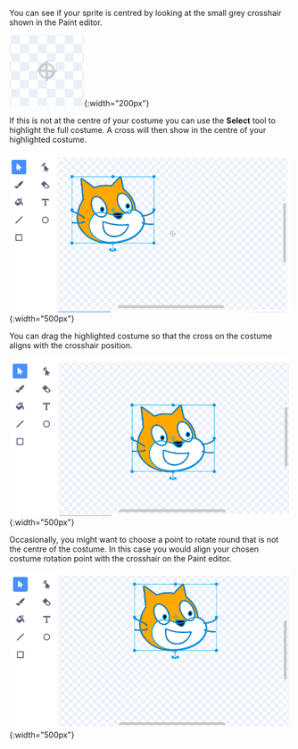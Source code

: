 You can see if your sprite is centred by looking at the small grey crosshair shown in the Paint editor. 

![crosshair](images/crosshair.png){:width="200px"}

If this is not at the centre of your costume you can use the **Select** tool to highlight the full costume. A cross will then show in the centre of your highlighted costume. 

![Off centre crosshair](images/off-centre-crosshair.png){:width="500px"}

You can drag the highlighted costume so that the cross on the costume aligns with the crosshair position.

![Centre crosshair](images/centre-crosshair.png){:width="500px"}

Occasionally, you might want to choose a point to rotate round that is not the centre of the costume. In this case you would align your chosen costume rotation point with the crosshair on the Paint editor.

![Rotation point](images/rotation-point.png){:width="500px"}
